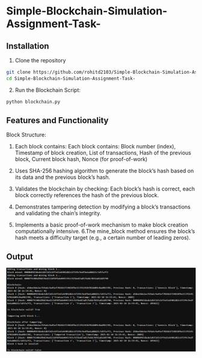 # Simple-Blockchain-Simulation-Assignment-Task-
## Installation 
1. Clone the repository 
```bash
git clone https://github.com/rohitd2103/Simple-Blockchain-Simulation-Assignment-Task-
cd Simple-Blockchain-Simulation-Assignment-Task-
```

2. Run the Blockchain Script:
```bash
python blockchain.py
```

## Features and Functionality
Block Structure:

  1. Each block contains:
  Each block contains:
  Block number (index),
  Timestamp of block creation,
  List of transactions,
  Hash of the previous block,
  Current block hash,
  Nonce (for proof-of-work)

  2. Uses SHA-256 hashing algorithm to generate the block’s hash based on its data and the previous block’s hash.
  3. Validates the blockchain by checking: Each block’s hash is correct, each block correctly references the hash of the previous block.
  4. Demonstrates tampering detection by modifying a block’s transactions and validating the chain’s integrity.
  5. Implements a basic proof-of-work mechanism to make block creation computationally intensive.
  6.The mine_block method ensures the block’s hash meets a difficulty target (e.g., a certain number of leading zeros).

## Output 
![Output.png](Output.png)

